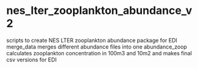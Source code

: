 # nes_lter_zooplankton_abundance_v2
scripts to create NES LTER zooplankton abundance package for EDI 
merge_data merges different abundance files into one
abundance_zoop calculates zooplankton concentration in 100m3 and 10m2 and makes final csv versions for EDI
